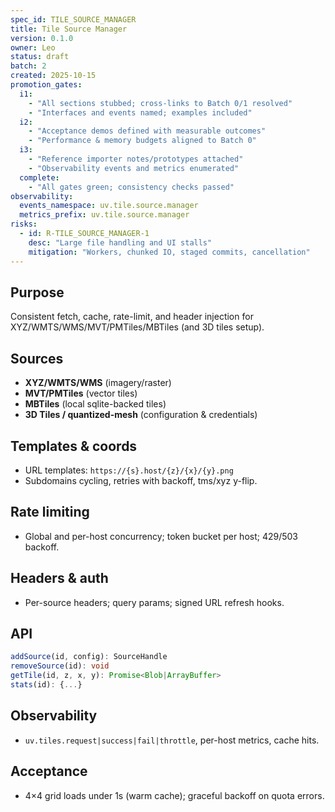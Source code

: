 ```yaml
---
spec_id: TILE_SOURCE_MANAGER
title: Tile Source Manager
version: 0.1.0
owner: Leo
status: draft
batch: 2
created: 2025-10-15
promotion_gates:
  i1:
    - "All sections stubbed; cross-links to Batch 0/1 resolved"
    - "Interfaces and events named; examples included"
  i2:
    - "Acceptance demos defined with measurable outcomes"
    - "Performance & memory budgets aligned to Batch 0"
  i3:
    - "Reference importer notes/prototypes attached"
    - "Observability events and metrics enumerated"
  complete:
    - "All gates green; consistency checks passed"
observability:
  events_namespace: uv.tile.source.manager
  metrics_prefix: uv.tile.source.manager
risks:
  - id: R-TILE_SOURCE_MANAGER-1
    desc: "Large file handling and UI stalls"
    mitigation: "Workers, chunked IO, staged commits, cancellation"
---
```


## Purpose
Consistent fetch, cache, rate-limit, and header injection for XYZ/WMTS/WMS/MVT/PMTiles/MBTiles (and 3D tiles setup).

## Sources
- **XYZ/WMTS/WMS** (imagery/raster)
- **MVT/PMTiles** (vector tiles)
- **MBTiles** (local sqlite-backed tiles)
- **3D Tiles / quantized-mesh** (configuration & credentials)

## Templates & coords
- URL templates: `https://{s}.host/{z}/{x}/{y}.png`
- Subdomains cycling, retries with backoff, tms/xyz y-flip.

## Rate limiting
- Global and per-host concurrency; token bucket per host; 429/503 backoff.

## Headers & auth
- Per-source headers; query params; signed URL refresh hooks.

## API
```ts
addSource(id, config): SourceHandle
removeSource(id): void
getTile(id, z, x, y): Promise<Blob|ArrayBuffer>
stats(id): {...}
```

## Observability
- `uv.tiles.request|success|fail|throttle`, per-host metrics, cache hits.

## Acceptance
- 4×4 grid loads under 1s (warm cache); graceful backoff on quota errors.

